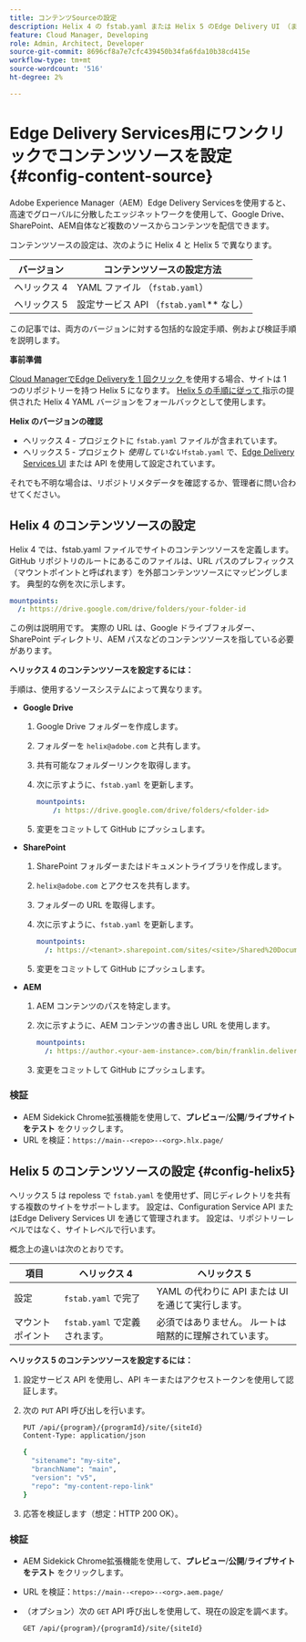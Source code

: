```yaml
---
title: コンテンツSourceの設定
description: Helix 4 の fstab.yaml または Helix 5 のEdge Delivery UI （または Configuration Service API）を使用して、Edge Delivery Services サイトのコンテンツソースを設定する方法を説明します。
feature: Cloud Manager, Developing
role: Admin, Architect, Developer
source-git-commit: 8696cf8a7e7cfc439450b34fa6fda10b38cd415e
workflow-type: tm+mt
source-wordcount: '516'
ht-degree: 2%

---
```


# Edge Delivery Services用にワンクリックでコンテンツソースを設定 {#config-content-source}

Adobe Experience Manager（AEM）Edge Delivery Servicesを使用すると、高速でグローバルに分散したエッジネットワークを使用して、Google Drive、SharePoint、AEM自体など複数のソースからコンテンツを配信できます。

コンテンツソースの設定は、次のように Helix 4 と Helix 5 で異なります。

| バージョン | コンテンツソースの設定方法 |
| --- | --- |
| ヘリックス 4 | YAML ファイル （`fstab.yaml`） |
| ヘリックス 5 | 設定サービス API （`fstab.yaml`** なし） |

この記事では、両方のバージョンに対する包括的な設定手順、例および検証手順を説明します。

**事前準備**

[Cloud ManagerでEdge Deliveryを 1 回クリック ](/help/implementing/cloud-manager/edge-delivery/create-edge-delivery-site.md##one-click-edge-delivery-site) を使用する場合、サイトは 1 つのリポジトリーを持つ Helix 5 になります。 [Helix 5 の手順に従って ](#config-helix5) 指示の提供された Helix 4 YAML バージョンをフォールバックとして使用します。

**Helix のバージョンの確認**

* ヘリックス 4 - プロジェクトに `fstab.yaml` ファイルが含まれています。
* ヘリックス 5 - プロジェクト *使用していない*`fstab.yaml` で、[Edge Delivery Services UI](#config-helix5) または API を使用して設定されています。

それでも不明な場合は、リポジトリメタデータを確認するか、管理者に問い合わせてください。

## Helix 4 のコンテンツソースの設定

Helix 4 では、fstab.yaml ファイルでサイトのコンテンツソースを定義します。 GitHub リポジトリのルートにあるこのファイルは、URL パスのプレフィックス（マウントポイントと呼ばれます）を外部コンテンツソースにマッピングします。 典型的な例を次に示します。

```yaml
mountpoints:
  /: https://drive.google.com/drive/folders/your-folder-id
```

この例は説明用です。 実際の URL は、Google ドライブフォルダー、SharePoint ディレクトリ、AEM パスなどのコンテンツソースを指している必要があります。

**ヘリックス 4 のコンテンツソースを設定するには：**

手順は、使用するソースシステムによって異なります。

* **Google Drive**

   1. Google Drive フォルダーを作成します。
   1. フォルダーを `helix@adobe.com` と共有します。
   1. 共有可能なフォルダーリンクを取得します。
   1. 次に示すように、`fstab.yaml` を更新します。

      ```yaml
      mountpoints: 
          /: https://drive.google.com/drive/folders/<folder-id>
      ```

   1. 変更をコミットして GitHub にプッシュします。

* **SharePoint**

   1. SharePoint フォルダーまたはドキュメントライブラリを作成します。
   1. `helix@adobe.com` とアクセスを共有します。
   1. フォルダーの URL を取得します。
   1. 次に示すように、`fstab.yaml` を更新します。

      ```yaml
      mountpoints:
        /: https://<tenant>.sharepoint.com/sites/<site>/Shared%20Documents/<folder>
      ```

   1. 変更をコミットして GitHub にプッシュします。

* **AEM**

   1. AEM コンテンツのパスを特定します。
   1. 次に示すように、AEM コンテンツの書き出し URL を使用します。

      ```yaml
      mountpoints:
        /: https://author.<your-aem-instance>.com/bin/franklin.delivery/<org>/<repo>/main
      ```

   1. 変更をコミットして GitHub にプッシュします。

### 検証

* AEM Sidekick Chrome拡張機能を使用して、**プレビュー**/**公開**/**ライブサイトをテスト** をクリックします。
* URL を検証：`https://main--<repo>--<org>.hlx.page/`

## Helix 5 のコンテンツソースの設定 {#config-helix5}

ヘリックス 5 は repoless で `fstab.yaml` を使用せず、同じディレクトリを共有する複数のサイトをサポートします。 設定は、Configuration Service API またはEdge Delivery Services UI を通じて管理されます。 設定は、リポジトリーレベルではなく、サイトレベルで行います。

概念上の違いは次のとおりです。

| 項目 | ヘリックス 4 | ヘリックス 5 |
| --- | --- | --- |
| 設定 | `fstab.yaml` で完了 | YAML の代わりに API または UI を通じて実行します。 |
| マウントポイント | `fstab.yaml` で定義されます。 | 必須ではありません。 ルートは暗黙的に理解されています。 |

**ヘリックス 5 のコンテンツソースを設定するには：**

1. 設定サービス API を使用し、API キーまたはアクセストークンを使用して認証します。
1. 次の `PUT` API 呼び出しを行います。

   ```bash {.line-numbering}
   PUT /api/{program}/{programId}/site/{siteId}
   Content-Type: application/json
   
   {
     "sitename": "my-site",
     "branchName": "main",
     "version": "v5",
     "repo": "my-content-repo-link"
   }
   ```

1. 応答を検証します（想定：HTTP 200 OK）。

### 検証

* AEM Sidekick Chrome拡張機能を使用して、**プレビュー**/**公開**/**ライブサイトをテスト** をクリックします。
* URL を検証：`https://main--<repo>--<org>.aem.page/`
* （オプション）次の `GET` API 呼び出しを使用して、現在の設定を調べます。

  ```bash
  GET /api/{program}/{programId}/site/{siteId}
  ```
